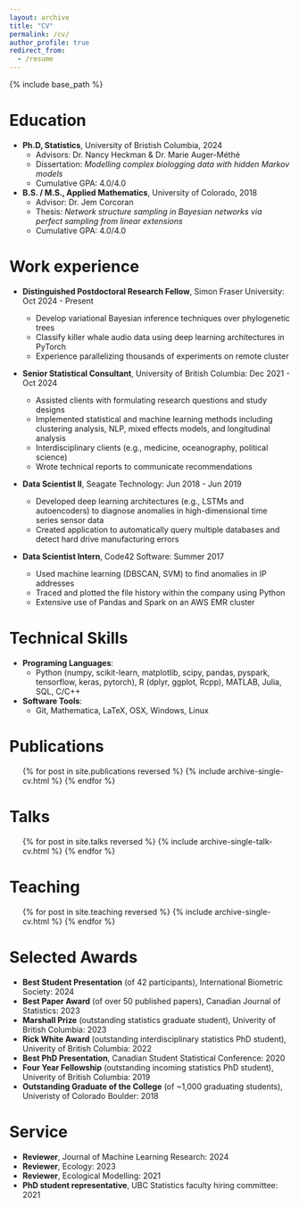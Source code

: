 ```yaml
---
layout: archive
title: "CV"
permalink: /cv/
author_profile: true
redirect_from:
  - /resume
---
```


{% include base_path %}

Education
======
* **Ph.D, Statistics**, University of Bristish Columbia, 2024
  * Advisors: Dr. Nancy Heckman & Dr. Marie Auger-Méthé
  * Dissertation: *Modelling complex biologging data with hidden Markov models*
  * Cumulative GPA: 4.0/4.0
* **B.S. / M.S., Applied Mathematics**, University of Colorado, 2018
  * Advisor: Dr. Jem Corcoran
  * Thesis: *Network structure sampling in Bayesian networks via perfect sampling from linear extensions*
  * Cumulative GPA: 4.0/4.0 

Work experience
======
* **Distinguished Postdoctoral Research Fellow**, Simon Fraser University: Oct 2024 - Present
  * Develop variational Bayesian inference techniques over phylogenetic trees
  * Classify killer whale audio data using deep learning architectures in PyTorch
  * Experience parallelizing thousands of experiments on remote cluster 

* **Senior Statistical Consultant**, University of British Columbia: Dec 2021 - Oct 2024
  * Assisted clients with formulating research questions and study designs
  * Implemented statistical and machine learning methods including clustering analysis, NLP, mixed effects models, and longitudinal analysis
  * Interdisciplinary clients (e.g., medicine, oceanography, political science)
  * Wrote technical reports to communicate recommendations

* **Data Scientist II**, Seagate Technology: Jun 2018 - Jun 2019
  * Developed deep learning architectures (e.g., LSTMs and autoencoders) to diagnose anomalies in high-dimensional time series sensor data
  * Created application to automatically query multiple databases and detect hard drive manufacturing errors
 
* **Data Scientist Intern**, Code42 Software: Summer 2017
  * Used machine learning (DBSCAN, SVM) to find anomalies in IP addresses
  * Traced and plotted the file history within the company using Python
  * Extensive use of Pandas and Spark on an AWS EMR cluster
  
Technical Skills
======
* **Programing Languages**:
  * Python (numpy, scikit-learn, matplotlib, scipy, pandas, pyspark, tensorflow, keras, pytorch), R (dplyr, ggplot, Rcpp), MATLAB, Julia, SQL, C/C++
* **Software Tools**: 
  * Git, Mathematica, LaTeX, OSX, Windows, Linux

Publications
======
  <ul>{% for post in site.publications reversed %}
    {% include archive-single-cv.html %}
  {% endfor %}</ul>
  
Talks
======
  <ul>{% for post in site.talks reversed %}
    {% include archive-single-talk-cv.html  %}
  {% endfor %}</ul>
  
Teaching
======
  <ul>{% for post in site.teaching reversed %}
    {% include archive-single-cv.html %}
  {% endfor %}</ul>

Selected Awards
======
* **Best Student Presentation** (of 42 participants), International Biometric Society: 2024
* **Best Paper Award** (of over 50 published papers), Canadian Journal of Statistics: 2023
* **Marshall Prize** (outstanding statistics graduate student), Univerity of British Columbia: 2023
* **Rick White Award** (outstanding interdisciplinary statistics PhD student), Univerity of British Columbia: 2022
* **Best PhD Presentation**, Canadian Student Statistical Conference: 2020
* **Four Year Fellowship** (outstanding incoming statistics PhD student), Univerity of British Columbia: 2019
* **Outstanding Graduate of the College** (of ~1,000 graduating students), Univeristy of Colorado Boulder: 2018

Service
======
* **Reviewer**, Journal of Machine Learning Research: 2024
* **Reviewer**, Ecology: 2023
* **Reviewer**, Ecological Modelling: 2021
* **PhD student representative**, UBC Statistics faculty hiring committee: 2021
